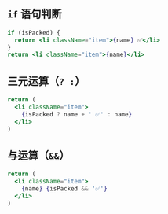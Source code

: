 ## `if` 语句判断
```jsx
if (isPacked) {
  return <li className="item">{name} ✅</li>
}
return <li className="item">{name}</li>
```

## 三元运算（`? :`）
```jsx
return (
  <li className="item">
    {isPacked ? name + ' ✅' : name}
  </li>
)
```
## 与运算（`&&`）
```jsx
return (
  <li className="item">
    {name} {isPacked && '✅'}
  </li>
)
```